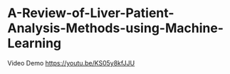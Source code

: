 # A-Review-of-Liver-Patient-Analysis-Methods-using-Machine-Learning
Video Demo
https://youtu.be/KS05y8kfJJU
